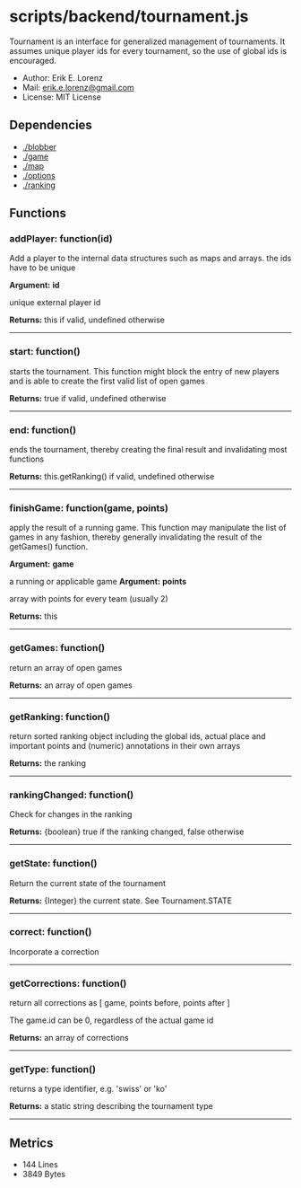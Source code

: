 # scripts/backend/tournament.js


Tournament is an interface for generalized management of tournaments. It
assumes unique player ids for every tournament, so the use of global ids is
encouraged.
* Author: Erik E. Lorenz 
* Mail: <erik.e.lorenz@gmail.com>
* License: MIT License


## Dependencies

* <a href="./blobber.html">./blobber</a>
* <a href="./game.html">./game</a>
* <a href="./map.html">./map</a>
* <a href="./options.html">./options</a>
* <a href="./ranking.html">./ranking</a>

## Functions

###       addPlayer: function(id)
Add a player to the internal data structures such as maps and arrays.
the ids have to be unique

**Argument:** **id**

unique external player id

**Returns:** this if valid, undefined otherwise

---


###       start: function()
starts the tournament. This function might block the entry of new
players and is able to create the first valid list of open games


**Returns:** true if valid, undefined otherwise

---


###       end: function()
ends the tournament, thereby creating the final result and invalidating
most functions


**Returns:** this.getRanking() if valid, undefined otherwise

---


###       finishGame: function(game, points)
apply the result of a running game. This function may manipulate the
list of games in any fashion, thereby generally invalidating the result
of the getGames() function.

**Argument:** **game**

a running or applicable game
**Argument:** **points**

array with points for every team (usually 2)

**Returns:** this

---


###       getGames: function()
return an array of open games


**Returns:** an array of open games

---


###       getRanking: function()
return sorted ranking object including the global ids, actual place and
important points and (numeric) annotations in their own arrays


**Returns:** the ranking

---


###       rankingChanged: function()
Check for changes in the ranking


**Returns:** {boolean} true if the ranking changed, false otherwise

---


###       getState: function()
Return the current state of the tournament


**Returns:** {Integer} the current state. See Tournament.STATE

---


###       correct: function()
Incorporate a correction

---


###       getCorrections: function()
return all corrections as [ game, points before, points after ]

The game.id can be 0, regardless of the actual game id


**Returns:** an array of corrections

---


###       getType: function()
returns a type identifier, e.g. 'swiss' or 'ko'


**Returns:** a static string describing the tournament type

---

## Metrics

* 144 Lines
* 3849 Bytes

